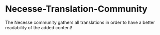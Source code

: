# Necesse-Translation-Community
The Necesse community gathers all translations in order to have a better readability of the added content!

